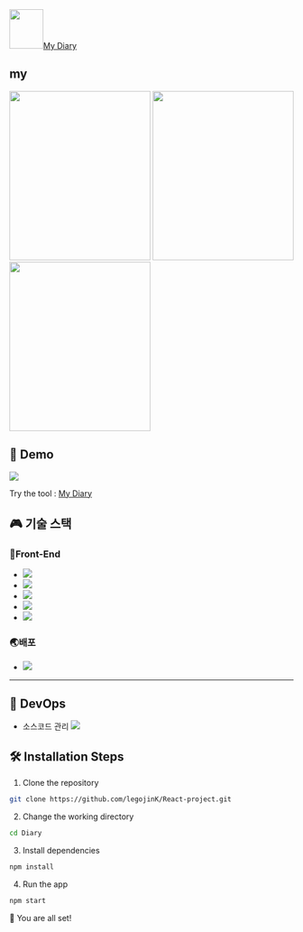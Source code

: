 

 <div align="left">
  <a href="https://lego-mydiary.web.app">
     <img src="https://user-images.githubusercontent.com/95139299/190842505-cd36dbb3-b027-44fd-a867-18e208fef772.png" width="60" height="70" />My Diary
  </a>
  <h2>my</h2>
 </div> 
 
<div>
 <img src="https://user-images.githubusercontent.com/95139299/190850183-eab156ef-ae4d-4872-9fce-11bd9cbdcc48.png" width="250" height="300" margin-right="20"/> 
 <img src="https://user-images.githubusercontent.com/95139299/190850715-dc7b624f-db8d-47fd-84d9-f4ca87c3b174.png" width="250" height="300" />
 <img src="https://user-images.githubusercontent.com/95139299/190850737-02b32962-e479-4f93-addb-13b762d3d045.png" width="250" height="300" />
</div>


## 🚀 Demo

<a href="https://lego-mydiary.web.app" >
<img src="https://img.shields.io/website?url=https%3A%2F%2Frahuldkjain.github.io%2Fgh-profile-readme-generator&logo=github&style=flat-square" />
 
</a>



Try the tool  :  [My Diary](https://lego-mydiary.web.app)



## :video_game: 기술 스택

### 🎨Front-End
<ul>
 <li><img src="https://img.shields.io/badge/JavaScript-F7DF1E?style=flat-square&logo=javascript&logoColor=black"/></li>
 <li><img src="https://img.shields.io/badge/HTML5-E34F26?style=flat-square&logo=html5&logoColor=white"/> </li>
 <li><img src="https://img.shields.io/badge/CSS3-1572B6?style=flat-square&logo=css3&logoColor=white"/></li>
 <li><img src="https://img.shields.io/badge/React-61DAFB?style=flat-square&logo=React&logoColor=black"/> </li>
 <li><img src="https://img.shields.io/badge/styled components-DB7093?style=flat-square&logo=styled-components&logoColor=white"/></li>
</ul>


### 🌏배포
  <ul>
   
   <li><img src="https://img.shields.io/badge/Firebase-FFCA28?style=flat-square&logo=firebase&logoColor=black"/></li>
  </ul>


-------------------------------------------------


## 💛 DevOps
 * 소스코드 관리  <img src="https://img.shields.io/badge/Git-F05032?style=flat-square&logo=git&logoColor=white"/>


## 🛠️ Installation Steps

1. Clone the repository
```bash
git clone https://github.com/legojinK/React-project.git
```
2. Change the working directory
```bash
cd Diary
```
3. Install dependencies
```bash
npm install
```
4. Run the app
```bash
npm start
```
🌟 You are all set!

